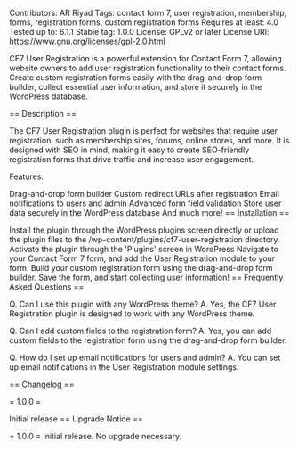 Contributors: AR Riyad
Tags: contact form 7, user registration, membership, forms, registration forms, custom registration forms
Requires at least: 4.0
Tested up to: 6.1.1
Stable tag: 1.0.0
License: GPLv2 or later
License URI: https://www.gnu.org/licenses/gpl-2.0.html

CF7 User Registration is a powerful extension for Contact Form 7, allowing website owners to add user registration functionality to their contact forms. Create custom registration forms easily with the drag-and-drop form builder, collect essential user information, and store it securely in the WordPress database.

== Description ==

The CF7 User Registration plugin is perfect for websites that require user registration, such as membership sites, forums, online stores, and more. It is designed with SEO in mind, making it easy to create SEO-friendly registration forms that drive traffic and increase user engagement.

Features:

Drag-and-drop form builder
Custom redirect URLs after registration
Email notifications to users and admin
Advanced form field validation
Store user data securely in the WordPress database
And much more!
== Installation ==

Install the plugin through the WordPress plugins screen directly or upload the plugin files to the /wp-content/plugins/cf7-user-registration directory.
Activate the plugin through the 'Plugins' screen in WordPress
Navigate to your Contact Form 7 form, and add the User Registration module to your form.
Build your custom registration form using the drag-and-drop form builder.
Save the form, and start collecting user information!
== Frequently Asked Questions ==

Q. Can I use this plugin with any WordPress theme?
A. Yes, the CF7 User Registration plugin is designed to work with any WordPress theme.

Q. Can I add custom fields to the registration form?
A. Yes, you can add custom fields to the registration form using the drag-and-drop form builder.

Q. How do I set up email notifications for users and admin?
A. You can set up email notifications in the User Registration module settings.

== Changelog ==

= 1.0.0 =

Initial release
== Upgrade Notice ==

= 1.0.0 =
Initial release. No upgrade necessary.
